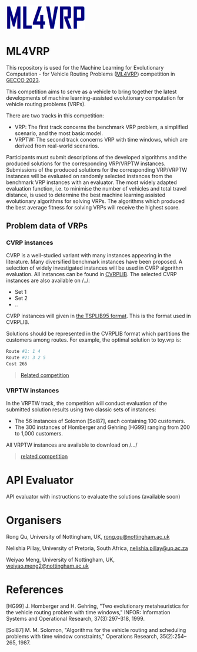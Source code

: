 <img src="logo.png" alt="ML4VRP Logo" width="215">

# ML4VRP

This repository is used for the Machine Learning for Evolutionary Computation - for Vehicle Routing Problems ([ML4VRP](https://sites.google.com/view/ml4vrp)) competition in [GECCO 2023](https://gecco-2023.sigevo.org/Call-for-Competition-Entries). 

This competition aims to serve as a vehicle to bring together the latest developments of machine learning-assisted evolutionary computation for vehicle routing problems (VRPs). 

There are two tracks in this competition:
- VRP: The first track concerns the benchmark VRP problem, a simplified scenario, and the most basic model.
- VRPTW: The second track concerns VRP with time windows, which are derived from real-world scenarios.

Participants must submit descriptions of the developed algorithms and the produced solutions for the corresponding VRP/VRPTW instances. Submissions of the produced solutions for the corresponding VRP/VRPTW instances will be evaluated on randomly selected instances from the benchmark VRP instances with an evaluator. The most widely adapted evaluation function, i.e. to minimise the number of vehicles and total travel distance, is used to determine the best machine learning assisted evolutionary algorithms for solving VRPs. The algorithms which produced the best average fitness for solving VRPs will receive the highest score. 

## Problem data of VRPs
### CVRP instances
CVRP is a well-studied variant with many instances appearing in the literature. Many diversified benchmark instances have been proposed. A selection of widely investigated instances will be used in CVRP algorithm evaluation. All instances can be found in [CVRPLIB](http://vrp.galgos.inf.puc-rio.br/index.php/en/). The selected CVRP instances are also available on /../:
- Set 1
- Set 2
- ..

CVRP instances will given in [the TSPLIB95 format](http://comopt.ifi.uni-heidelberg.de/software/TSPLIB95/tsp95.pdf). This is the format used in CVRPLIB.

Solutions should be represented in the CVRPLIB format which partitions the customers among routes. For example, the optimal solution to toy.vrp is:
```sh
Route #1: 1 4
Route #2: 3 2 5
Cost 265
```

> [Related competition](http://dimacs.rutgers.edu/programs/challenge/vrp/cvrp/)

### VRPTW instances
In the VRPTW track, the competition will conduct evaluation of the submitted solution results using two classic sets of instances: 
- The 56 instances of Solomon [Sol87], each containing 100 customers.
- The 300 instances of Homberger and Gehring [HG99] ranging from 200 to 1,000 customers.

All VRPTW instances are available to download on /.../

> [related competition](http://dimacs.rutgers.edu/programs/challenge/vrp/vrptw/)

# API Evaluator
API evaluator with instructions to evaluate the solutions (available soon)
 

# Organisers
Rong Qu,         University of Nottingham, UK, rong.qu@nottingham.ac.uk

Nelishia Pillay, University of Pretoria, South Africa, nelishia.pillay@up.ac.za

Weiyao Meng, University of Nottingham, UK, weiyao.meng2@nottingham.ac.uk


# References
[HG99] J. Homberger and H. Gehring, "Two evolutionary metaheuristics for the vehicle routing problem with time windows," INFOR: Information Systems and Operational Research, 37(3):297–318, 1999.

[Sol87] M. M. Solomon, "Algorithms for the vehicle routing and scheduling problems with time window constraints," Operations Research, 35(2):254–265, 1987.
